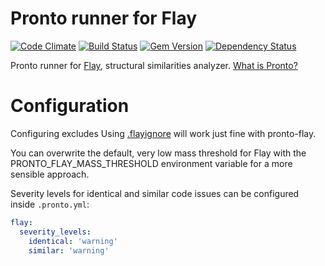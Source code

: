 # Pronto runner for Flay

[![Code Climate](https://codeclimate.com/github/prontolabs/pronto-flay.png)](https://codeclimate.com/github/prontolabs/pronto-flay)
[![Build Status](https://travis-ci.org/prontolabs/pronto-flay.png)](https://travis-ci.org/prontolabs/pronto-flay)
[![Gem Version](https://badge.fury.io/rb/pronto-flay.png)](http://badge.fury.io/rb/pronto-flay)
[![Dependency Status](https://gemnasium.com/prontolabs/pronto-flay.png)](https://gemnasium.com/prontolabs/pronto-flay)

Pronto runner for [Flay](https://github.com/seattlerb/flay), structural similarities analyzer. [What is Pronto?](https://github.com/prontolabs/pronto)

# Configuration

Configuring excludes Using [.flayignore](https://github.com/seattlerb/flay/blob/92039b66a479f3b8a8a1204c5733e35463e66995/README.txt#L28) will work just fine with pronto-flay.

You can overwrite the default, very low mass threshold for Flay with the PRONTO_FLAY_MASS_THRESHOLD environment variable for a more sensible approach.

Severity levels for identical and similar code issues can be configured inside `.pronto.yml`:
```yaml
flay:
  severity_levels:
    identical: 'warning'
    similar: 'warning'
```
